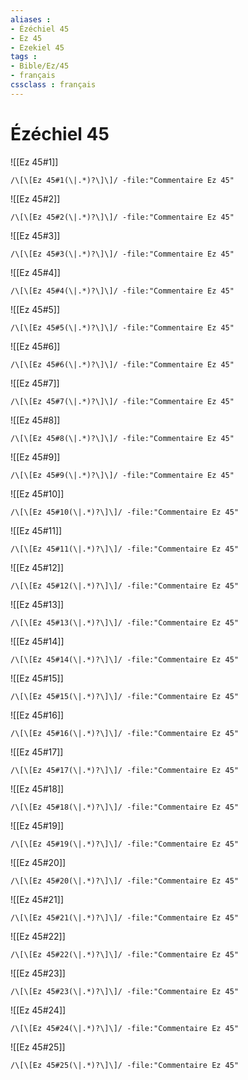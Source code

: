 ```yaml
---
aliases : 
- Ézéchiel 45
- Ez 45
- Ezekiel 45
tags : 
- Bible/Ez/45
- français
cssclass : français
---
```


# Ézéchiel 45

![[Ez 45#1]]

```query
/\[\[Ez 45#1(\|.*)?\]\]/ -file:"Commentaire Ez 45"
```

![[Ez 45#2]]

```query
/\[\[Ez 45#2(\|.*)?\]\]/ -file:"Commentaire Ez 45"
```

![[Ez 45#3]]

```query
/\[\[Ez 45#3(\|.*)?\]\]/ -file:"Commentaire Ez 45"
```

![[Ez 45#4]]

```query
/\[\[Ez 45#4(\|.*)?\]\]/ -file:"Commentaire Ez 45"
```

![[Ez 45#5]]

```query
/\[\[Ez 45#5(\|.*)?\]\]/ -file:"Commentaire Ez 45"
```

![[Ez 45#6]]

```query
/\[\[Ez 45#6(\|.*)?\]\]/ -file:"Commentaire Ez 45"
```

![[Ez 45#7]]

```query
/\[\[Ez 45#7(\|.*)?\]\]/ -file:"Commentaire Ez 45"
```

![[Ez 45#8]]

```query
/\[\[Ez 45#8(\|.*)?\]\]/ -file:"Commentaire Ez 45"
```

![[Ez 45#9]]

```query
/\[\[Ez 45#9(\|.*)?\]\]/ -file:"Commentaire Ez 45"
```

![[Ez 45#10]]

```query
/\[\[Ez 45#10(\|.*)?\]\]/ -file:"Commentaire Ez 45"
```

![[Ez 45#11]]

```query
/\[\[Ez 45#11(\|.*)?\]\]/ -file:"Commentaire Ez 45"
```

![[Ez 45#12]]

```query
/\[\[Ez 45#12(\|.*)?\]\]/ -file:"Commentaire Ez 45"
```

![[Ez 45#13]]

```query
/\[\[Ez 45#13(\|.*)?\]\]/ -file:"Commentaire Ez 45"
```

![[Ez 45#14]]

```query
/\[\[Ez 45#14(\|.*)?\]\]/ -file:"Commentaire Ez 45"
```

![[Ez 45#15]]

```query
/\[\[Ez 45#15(\|.*)?\]\]/ -file:"Commentaire Ez 45"
```

![[Ez 45#16]]

```query
/\[\[Ez 45#16(\|.*)?\]\]/ -file:"Commentaire Ez 45"
```

![[Ez 45#17]]

```query
/\[\[Ez 45#17(\|.*)?\]\]/ -file:"Commentaire Ez 45"
```

![[Ez 45#18]]

```query
/\[\[Ez 45#18(\|.*)?\]\]/ -file:"Commentaire Ez 45"
```

![[Ez 45#19]]

```query
/\[\[Ez 45#19(\|.*)?\]\]/ -file:"Commentaire Ez 45"
```

![[Ez 45#20]]

```query
/\[\[Ez 45#20(\|.*)?\]\]/ -file:"Commentaire Ez 45"
```

![[Ez 45#21]]

```query
/\[\[Ez 45#21(\|.*)?\]\]/ -file:"Commentaire Ez 45"
```

![[Ez 45#22]]

```query
/\[\[Ez 45#22(\|.*)?\]\]/ -file:"Commentaire Ez 45"
```

![[Ez 45#23]]

```query
/\[\[Ez 45#23(\|.*)?\]\]/ -file:"Commentaire Ez 45"
```

![[Ez 45#24]]

```query
/\[\[Ez 45#24(\|.*)?\]\]/ -file:"Commentaire Ez 45"
```

![[Ez 45#25]]

```query
/\[\[Ez 45#25(\|.*)?\]\]/ -file:"Commentaire Ez 45"
```

